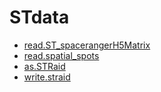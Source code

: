 # STdata



+ [read.ST_spacerangerH5Matrix](STdata/read.ST_spacerangerH5Matrix.1) 
+ [read.spatial_spots](STdata/read.spatial_spots.1) 
+ [as.STRaid](STdata/as.STRaid.1) 
+ [write.straid](STdata/write.straid.1) 
